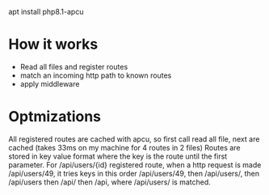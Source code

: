 



apt install php8.1-apcu 



# How it works
- Read all files and register routes
- match an incoming http path to known routes
- apply middleware

# Optmizations
All registered routes are cached with apcu, so first call read all file, next are cached (takes 33ms on my machine for 4 routes in 2 files)
Routes are stored in key value format where the key is the route until the first parameter. For /api/users/{id} registered route, when a http request is made /api/users/49, it tries keys in this order /api/users/49, then /api/users/, then /api/users then /api/ then /api, where /api/users/ is matched.

